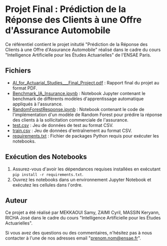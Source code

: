 # Projet Final : Prédiction de la Réponse des Clients à une Offre d'Assurance Automobile

Ce référentiel contient le projet initutlé "Prédiction de la Réponse des Clients à une Offre d'Assurance Automobile" réalisé dans le cadre du cours "Intelligence Artificielle pour les Études Actuarielles" de l'ENSAE Paris.

## Fichiers

- [AI_for_Actuarial_Studies___Final_Project.pdf](AI_for_Actuarial_Studies___Final_Project.pdf) : Rapport final du projet au format PDF.
- [Benchmark_IA_Insurance.ipynb](Benchmark_IA_Insurance.ipynb) : Notebook Jupyter contenant le benchmark de différents modèles d'apprentissage automatique appliqués à l'assurance.
- [RandomForestResponse.ipynb](RandomForestResponse.ipynb) : Notebook contenant le code de l'implémentation d'un modèle de Random Forest pour prédire la réponse des clients à la sollicitation commerciale de l'assurance.
- [test.csv](test.csv) : Jeu de données de test au format CSV.
- [train.csv](train.csv) : Jeu de données d'entraînement au format CSV.
- [requirements.txt](requirements.txt) : Fichier de packages Python requis pour exécuter les notebooks.

## Exécution des Notebooks

1. Assurez-vous d'avoir les dépendances requises installées en exécutant `pip install -r requirements.txt`.
2. Ouvrez les notebooks dans un environnement Jupyter Notebook et exécutez les cellules dans l'ordre.

## Auteur

Ce projet a été réalisé par MEKKAOUI Samy, ZAIMI Cyril, MASSIN Keryann, RICHA José dans le cadre du cours "Intelligence Artificielle pour les Études Actuarielles".

Si vous avez des questions ou des commentaires, n'hésitez pas à nous contacter à l'une de nos adresses email "prenom.nom@ensae.fr".

